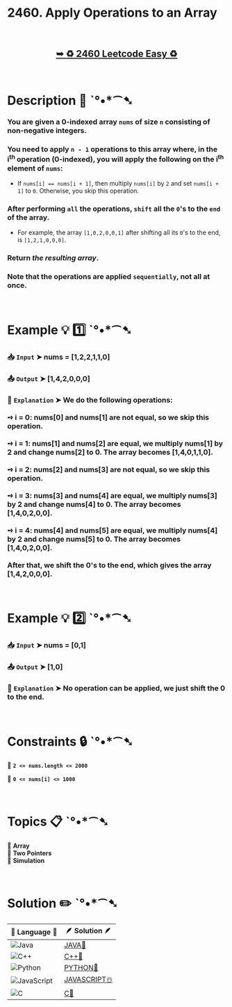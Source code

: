 # 2460. Apply Operations to an Array

</br>

<h2 align="center"> 

<a href="https://leetcode.com/problems/apply-operations-to-an-array/description/?envType=daily-question&envId=2025-03-01"><strong>➥ ♻️ 2460 Leetcode Easy ♻️ </strong></a>
</h2>

</br>

# Description 📜 ˋ°•*⁀➷

### You are given a 0-indexed array `nums` of size `n` consisting of non-negative integers.

### You need to apply `n - 1` operations to this array where, in the i<sup>th</sup> operation (0-indexed), you will apply the following on the i<sup>th</sup> element of `nums`:

- If `nums[i] == nums[i + 1]`, then multiply `nums[i]` by `2` and set `nums[i + 1]` to `0`. Otherwise, you skip this operation.

### After performing `all` the operations, `shift` all the `0`'s to the `end` of the array.

- For example, the array `[1,0,2,0,0,1]` after shifting all its `0`'s to the end, is `[1,2,1,0,0,0]`.

### Return *the resulting array*.

### Note that the operations are applied `sequentially`, not all at once.

</br>

# Example 💡 1️⃣ ˋ°•*⁀➷

  ### 📥 `Input`  ➤ nums = [1,2,2,1,1,0]

  ### 📤 `Output`  ➤ [1,4,2,0,0,0]

  ### 🔦 `Explanation`  ➤ We do the following operations:</br></br> ➺ i = 0: nums[0] and nums[1] are not equal, so we skip this operation.</br></br> ➺ i = 1: nums[1] and nums[2] are equal, we multiply nums[1] by 2 and change nums[2] to 0. The array becomes [1,4,0,1,1,0].</br></br> ➺ i = 2: nums[2] and nums[3] are not equal, so we skip this operation.</br></br> ➺ i = 3: nums[3] and nums[4] are equal, we multiply nums[3] by 2 and change nums[4] to 0. The array becomes [1,4,0,2,0,0].</br></br> ➺ i = 4: nums[4] and nums[5] are equal, we multiply nums[4] by 2 and change nums[5] to 0. The array becomes [1,4,0,2,0,0].</br></br> After that, we shift the 0's to the end, which gives the array [1,4,2,0,0,0].

</br>

# Example 💡 2️⃣ ˋ°•*⁀➷

  ### 📥 `Input` ➤ nums = [0,1]

  ### 📤 `Output`  ➤ [1,0]

  ### 🔦 `Explanation` ➤  No operation can be applied, we just shift the 0 to the end.

</br>

# Constraints 🔒 ˋ°•*⁀➷

🔹 **`2 <= nums.length <= 2000`** </br>

🔹 **`0 <= nums[i] <= 1000`** </br>

</br>

# Topics 📋 ˋ°•*⁀➷

🔸 **Array**  </br>
🔸 **Two Pointers**  </br>
🔸 **Simulation**  </br>

</br>

# Solution ✏️ ˋ°•*⁀➷

| 📒 Language 📒  | 🪶 Solution 🪶 |
| ------------- | ------------- |
|  ![Java](https://img.shields.io/badge/java-%23ED8B00.svg?style=for-the-badge&logo=openjdk&logoColor=white)  | [JAVA🍁]() |
|  ![C++](https://img.shields.io/badge/c++-%2300599C.svg?style=for-the-badge&logo=c%2B%2B&logoColor=white)  | [C++🎲]()  |
|  ![Python](https://img.shields.io/badge/python-3670A0?style=for-the-badge&logo=python&logoColor=ffdd54)    | [PYTHON🍰]() |
| ![JavaScript](https://img.shields.io/badge/javascript-%23323330.svg?style=for-the-badge&logo=javascript&logoColor=%23F7DF1E)   | [JAVASCRIPT☃️]() |
|   ![C](https://img.shields.io/badge/c-%2300599C.svg?style=for-the-badge&logo=c&logoColor=white)   | [C💖]()  |
